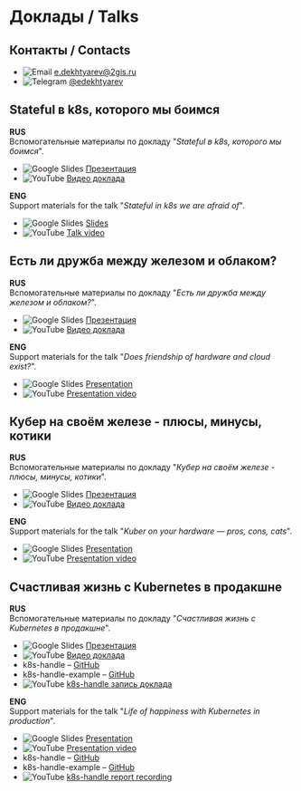 # Доклады / Talks

## Контакты / Contacts

- ![Email](https://img.shields.io/badge/Email-D14836?style=flat&logo=gmail&logoColor=white) [e.dekhtyarev@2gis.ru](mailto:e.dekhtyarev@2gis.ru)
- ![Telegram](https://img.shields.io/badge/Telegram-2CA5E0?style=flat&logo=telegram&logoColor=white) [@edekhtyarev](https://t.me/edekhtyarev)

## Stateful в k8s, которого мы боимся

**RUS**  
Вспомогательные материалы по докладу "_Stateful в k8s, которого мы боимся_".

- ![Google Slides](https://img.shields.io/badge/Slides-FBBC05?style=flat&logo=googleslides&logoColor=white) [Презентация](https://go.2gis.com/Devoops2023)
- ![YouTube](https://img.shields.io/badge/YouTube-FF0000?style=flat&logo=youtube&logoColor=white) [Видео доклада](https://youtu.be/6gvg-FaGxbs?si=4_7XENVklqcFWg51)

**ENG**  
Support materials for the talk "_Stateful in k8s we are afraid of_".

- ![Google Slides](https://img.shields.io/badge/Slides-FBBC05?style=flat&logo=googleslides&logoColor=white) [Slides](https://go.2gis.com/Devoops2023)
- ![YouTube](https://img.shields.io/badge/YouTube-FF0000?style=flat&logo=youtube&logoColor=white) [Talk video](https://youtu.be/6gvg-FaGxbs?si=4_7XENVklqcFWg51)

## Есть ли дружба между железом и облаком?

**RUS**  
Вспомогательные материалы по докладу "_Есть ли дружба между железом и облаком?_".

- ![Google Slides](https://img.shields.io/badge/Slides-FBBC05?style=flat&logo=googleslides&logoColor=white) [Презентация](https://docs.google.com/presentation/d/1F6EmLg0femz9Wl1Va-BQlspZBFkxCzNaW9eRJ3nBAtw/edit?usp=sharing)
- ![YouTube](https://img.shields.io/badge/YouTube-FF0000?style=flat&logo=youtube&logoColor=white) [Видео доклада](https://youtu.be/oS2FaPGcKko)

**ENG**  
Support materials for the talk "_Does friendship of hardware and cloud exist?_".

- ![Google Slides](https://img.shields.io/badge/Slides-FBBC05?style=flat&logo=googleslides&logoColor=white) [Presentation](https://docs.google.com/presentation/d/1F6EmLg0femz9Wl1Va-BQlspZBFkxCzNaW9eRJ3nBAtw/edit?usp=sharing)
- ![YouTube](https://img.shields.io/badge/YouTube-FF0000?style=flat&logo=youtube&logoColor=white) [Presentation video](https://youtu.be/oS2FaPGcKko)

## Кубер на своём железе - плюсы, минусы, котики

**RUS**  
Вспомогательные материалы по докладу "_Кубер на своём железе - плюсы, минусы, котики_".

- ![Google Slides](https://img.shields.io/badge/Slides-FBBC05?style=flat&logo=googleslides&logoColor=white) [Презентация](https://docs.google.com/presentation/d/1F0eU0cJgh1imQN1cLaZsPsgapJQ7ogwU9z7WFHV6P6g/edit?usp=sharing)
- ![YouTube](https://img.shields.io/badge/YouTube-FF0000?style=flat&logo=youtube&logoColor=white) [Видео доклада](https://youtu.be/D_i6xt7VSZ8)

**ENG**  
Support materials for the talk "_Kuber on your hardware — pros, cons, cats_".

- ![Google Slides](https://img.shields.io/badge/Slides-FBBC05?style=flat&logo=googleslides&logoColor=white) [Presentation](https://docs.google.com/presentation/d/1F0eU0cJgh1imQN1cLaZsPsgapJQ7ogwU9z7WFHV6P6g/edit?usp=sharing)
- ![YouTube](https://img.shields.io/badge/YouTube-FF0000?style=flat&logo=youtube&logoColor=white) [Presentation video](https://youtu.be/D_i6xt7VSZ8)

## Счастливая жизнь с Kubernetes в продакшне

**RUS**  
Вспомогательные материалы по докладу "_Счастливая жизнь с Kubernetes в продакшне_".

- ![Google Slides](https://img.shields.io/badge/Slides-FBBC05?style=flat&logo=googleslides&logoColor=white) [Презентация](https://goo.gl/tZfdHb)
- ![YouTube](https://img.shields.io/badge/YouTube-FF0000?style=flat&logo=youtube&logoColor=white) [Видео доклада](https://youtu.be/E6O_TU_twf8)
- k8s-handle – [GitHub](https://github.com/2gis/k8s-handle)
- k8s-handle-example – [GitHub](https://github.com/2gis/k8s-handle-example)
- ![YouTube](https://img.shields.io/badge/YouTube-FF0000?style=flat&logo=youtube&logoColor=white) [k8s-handle запись доклада](https://youtu.be/BhTWD1VWlLo)

**ENG**  
Support materials for the talk "_Life of happiness with Kubernetes in production_".

- ![Google Slides](https://img.shields.io/badge/Slides-FBBC05?style=flat&logo=googleslides&logoColor=white) [Presentation](https://goo.gl/tZfdHb)
- ![YouTube](https://img.shields.io/badge/YouTube-FF0000?style=flat&logo=youtube&logoColor=white) [Presentation video](https://youtu.be/E6O_TU_twf8)
- k8s-handle – [GitHub](https://github.com/2gis/k8s-handle)
- k8s-handle-example – [GitHub](https://github.com/2gis/k8s-handle-example)
- ![YouTube](https://img.shields.io/badge/YouTube-FF0000?style=flat&logo=youtube&logoColor=white) [k8s-handle report recording](https://youtu.be/BhTWD1VWlLo)
